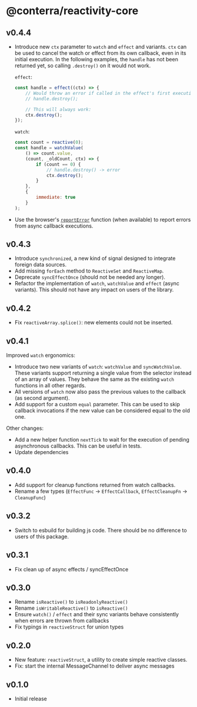 # @conterra/reactivity-core

## v0.4.4

- Introduce new `ctx` parameter to `watch` and `effect` and variants.
  `ctx` can be used to cancel the watch or effect from its own callback, even in its initial execution.
  In the following examples, the `handle` has not been returned yet, so calling `.destroy()` on it would not work.

    `effect`:

    ```js
    const handle = effect((ctx) => {
        // Would throw an error if called in the effect's first execution. `handle` has not been returned yet!
        // handle.destroy();

        // This will always work:
        ctx.destroy();
    });
    ```

    `watch`:

    ```js
    const count = reactive(0);
    const handle = watchValue(
        () => count.value,
        (count, _oldCount, ctx) => {
            if (count == 0) {
                // handle.destroy() -> error
                ctx.destroy();
            }
        },
        {
            immediate: true
        }
    );
    ```

- Use the browser's [`reportError`](https://developer.mozilla.org/en-US/docs/Web/API/Window/reportError) function (when available) to report errors from async callback executions.

## v0.4.3

- Introduce `synchronized`, a new kind of signal designed to integrate foreign data sources.
- Add missing `forEach` method to `ReactiveSet` and `ReactiveMap`.
- Deprecate `syncEffectOnce` (should not be needed any longer).
- Refactor the implementation of `watch`, `watchValue` and `effect` (async variants). This should not have any impact on users of the library.

## v0.4.2

- Fix `reactiveArray.splice()`: new elements could not be inserted.

## v0.4.1

Improved `watch` ergonomics:

- Introduce two new variants of `watch`: `watchValue` and `syncWatchValue`.
  These variants support returning a single value from the selector instead of an array of values.
  They behave the same as the existing `watch` functions in all other regards.
- All versions of `watch` now also pass the previous values to the callback (as second argument).
- Add support for a custom `equal` parameter.
  This can be used to skip callback invocations if the new value can be considered equal to the old one.

Other changes:

- Add a new helper function `nextTick` to wait for the execution of pending asynchronous callbacks.
  This can be useful in tests.
- Update dependencies

## v0.4.0

- Add support for cleanup functions returned from watch callbacks.
- Rename a few types (`EffectFunc` -> `EffectCallback`, `EffectCleanupFn` -> `CleanupFunc`)

## v0.3.2

- Switch to esbuild for building js code. There should be no difference to users of this package.

## v0.3.1

- Fix clean up of async effects / syncEffectOnce

## v0.3.0

- Rename `isReactive()` to `isReadonlyReactive()`
- Rename `isWritableReactive()` to `isReactive()`
- Ensure `watch()` / `effect` and their sync variants behave consistently when errors are thrown from callbacks
- Fix typings in `reactiveStruct` for union types

## v0.2.0

- New feature: `reactiveStruct`, a utility to create simple reactive classes.
- Fix: start the internal MessageChannel to deliver async messages

## v0.1.0

- Initial release
